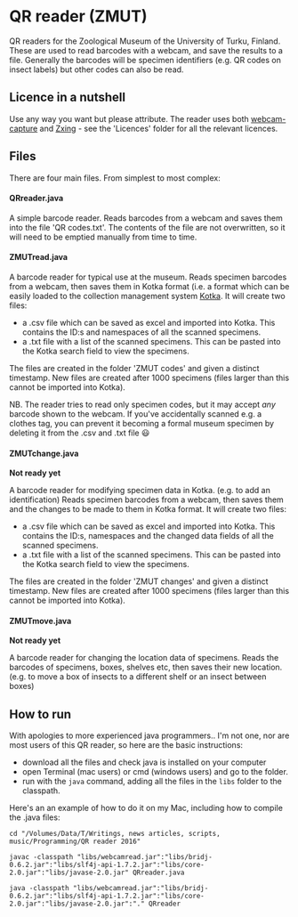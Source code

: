 # QR reader (ZMUT)
QR readers for the Zoological Museum of the University of Turku, Finland. These are used to read barcodes with a webcam, and save the results to a file. Generally the barcodes will be specimen identifiers (e.g. QR codes on insect labels) but other codes can also be read.


## Licence in a nutshell
Use any way you want but please attribute. The reader uses both [webcam-capture](https://github.com/sarxos/webcam-capture) and [Zxing](https://github.com/zxing/zxing) - see the 'Licences' folder for all the relevant licences.


## Files
There are four main files. From simplest to most complex:

#### QRreader.java
A simple barcode reader. Reads barcodes from a webcam and saves them into the file 'QR codes.txt'. The contents of the file are not overwritten, so it will need to be emptied manually from time to time.

#### ZMUTread.java
A barcode reader for typical use at the museum. Reads specimen barcodes from a webcam, then saves them in Kotka format (i.e. a format which can be easily loaded to the collection management system [Kotka](https://wiki.helsinki.fi/display/digit/Kotka+Collection+Management+System). It will create two files:
- a .csv file which can be saved as excel and imported into Kotka. This contains the ID:s and namespaces of all the scanned specimens.
- a .txt file with a list of the scanned specimens. This can be pasted into the Kotka search field to view the specimens.

The files are created in the folder 'ZMUT codes' and given a distinct timestamp. New files are created after 1000 specimens (files larger than this cannot be imported into Kotka). 

NB. The reader tries to read only specimen codes, but it may accept *any* barcode shown to the webcam. If you've accidentally scanned e.g. a clothes tag, you can prevent it becoming a formal museum specimen by deleting it from the .csv and .txt file :smiley:

#### ZMUTchange.java
**Not ready yet**

A barcode reader for modifying specimen data in Kotka. (e.g. to add an identification) Reads specimen barcodes from a webcam, then saves them and the changes to be made to them in Kotka format. It will create two files:
- a .csv file which can be saved as excel and imported into Kotka. This contains the ID:s, namespaces and the changed data fields of all the scanned specimens.
- a .txt file with a list of the scanned specimens. This can be pasted into the Kotka search field to view the specimens.

The files are created in the folder 'ZMUT changes' and given a distinct timestamp. New files are created after 1000 specimens (files larger than this cannot be imported into Kotka).

#### ZMUTmove.java
**Not ready yet**

A barcode reader for changing the location data of specimens. Reads the barcodes of specimens, boxes, shelves etc, then saves their new location. (e.g. to move a box of insects to a different shelf or an insect between boxes)


## How to run
With apologies to more experienced java programmers.. I'm not one, nor are most users of this QR reader, so here are the basic instructions:
- download all the files and check java is installed on your computer
- open Terminal (mac users) or cmd (windows users) and go to the folder. 
- run with the `java` command, adding all the files in the `libs` folder to the classpath. 

Here's an an example of how to do it on my Mac, including how to compile the .java files:
```
cd "/Volumes/Data/T/Writings, news articles, scripts, music/Programming/QR reader 2016"

javac -classpath "libs/webcamread.jar":"libs/bridj-0.6.2.jar":"libs/slf4j-api-1.7.2.jar":"libs/core-2.0.jar":"libs/javase-2.0.jar" QRreader.java

java -classpath "libs/webcamread.jar":"libs/bridj-0.6.2.jar":"libs/slf4j-api-1.7.2.jar":"libs/core-2.0.jar":"libs/javase-2.0.jar":"." QRreader

```
